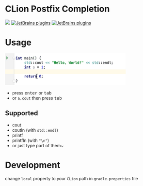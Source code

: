 # CLion Postfix Completion

[![](https://tinyurl.com/jb-unofficial-flat-square)](https://github.com/ice1000/julia-intellij)
[![JetBrains plugins](https://img.shields.io/jetbrains/plugin/v/11171-clion-postfix-completion.svg?style=flat-square)](https://plugins.jetbrains.com/plugin/11171-clion-postfix-completion)
[![JetBrains plugins](https://img.shields.io/jetbrains/plugin/d/11171-clion-postfix-completion.svg?style=flat-square)](https://plugins.jetbrains.com/plugin/11171-clion-postfix-completion)
# Usage
![emm](img/program.gif)

- press <kbd>enter</kbd> or <kbd>tab</kbd>
- or `a.cout` then press <kbd>tab</kbd>

## Supported
- cout
- coutln (with `std::endl`)
- printf
- printfln (with `"\n"`)
- or just type part of them~

# Development
change `local` property to your `CLion` path in `gradle.properties` file